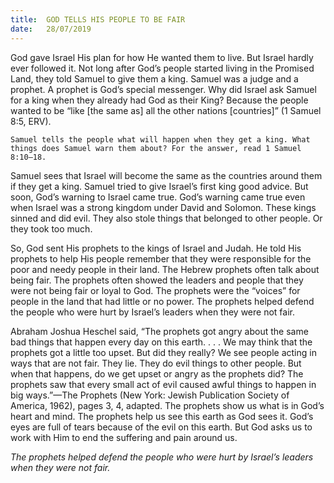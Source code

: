 ```yaml
---
title:  GOD TELLS HIS PEOPLE TO BE FAIR
date:   28/07/2019
---
```


God gave Israel His plan for how He wanted them to live. But Israel hardly ever followed it. Not long after God’s people started living in the Promised Land, they told Samuel to give them a king. Samuel was a judge and a prophet. A prophet is God’s special messenger. Why did Israel ask Samuel for a king when they already had God as their King? Because the people wanted to be “like [the same as] all the other nations [countries]” (1 Samuel 8:5, ERV).

`Samuel tells the people what will happen when they get a king. What things does Samuel warn them about? For the answer, read 1 Samuel 8:10–18.`

Samuel sees that Israel will become the same as the countries around them if they get a king. Samuel tried to give Israel’s first king good advice. But soon, God’s warning to Israel came true. God’s warning came true even when Israel was a strong kingdom under David and Solomon. These kings sinned and did evil. They also stole things that belonged to other people. Or they took too much.

So, God sent His prophets to the kings of Israel and Judah. He told His prophets to help His people remember that they were responsible for the poor and needy people in their land. The Hebrew prophets often talk about being fair. The prophets often showed the leaders and people that they were not being fair or loyal to God. The prophets were the “voices” for people in the land that had little or no power. The prophets helped defend the people who were hurt by Israel’s leaders when they were not fair. 

Abraham Joshua Heschel said, “The prophets got angry about the same bad things that happen every day on this earth. . . . We may think that the prophets got a little too upset. But did they really? We see people acting in ways that are not fair. They lie. They do evil things to other people. But when that happens, do we get upset or angry as the prophets did? The prophets saw that every small act of evil caused awful things to happen in big ways.”—The Prophets (New York: Jewish Publication Society of America, 1962), pages 3, 4, adapted. The prophets show us what is in God’s heart and mind. The prophets help us see this earth as God sees it. God’s eyes are full of tears because of the evil on this earth. But God asks us to work with Him to end the suffering and pain around us.

_The prophets helped defend the people who were hurt by Israel’s leaders when they were not fair._